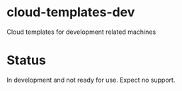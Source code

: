 # cloud-templates-dev
Cloud templates for development related machines

# Status
In development and not ready for use. Expect no support.
